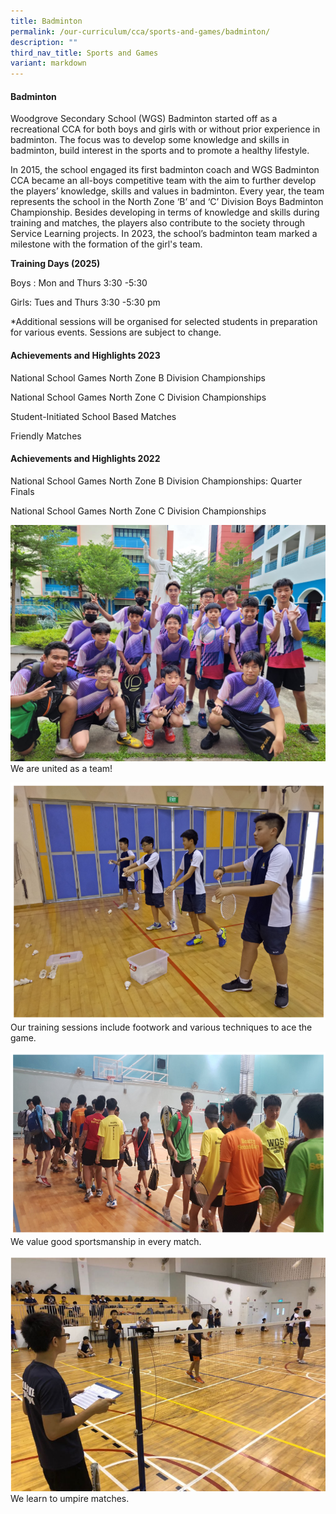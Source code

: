 ```yaml
---
title: Badminton
permalink: /our-curriculum/cca/sports-and-games/badminton/
description: ""
third_nav_title: Sports and Games
variant: markdown
---
```

#### Badminton

Woodgrove Secondary School (WGS) Badminton started off as a recreational CCA for both boys and girls with or without prior experience in badminton. The focus was to develop some knowledge and skills in badminton, build interest in the sports and to promote a healthy lifestyle.

In 2015, the school engaged its first badminton coach and WGS Badminton CCA became an all-boys competitive team with the aim to further develop the players’ knowledge, skills and values in badminton. Every year, the team represents the school in the North Zone ‘B’ and ‘C’ Division Boys Badminton Championship. Besides developing in terms of knowledge and skills during training and matches, the players also contribute to the society through Service Learning projects. In 2023, the school’s badminton team marked a milestone with the formation of the girl's team.

**Training Days (2025)**

Boys : Mon and Thurs 3:30 -5:30

Girls: Tues and Thurs 3:30 -5:30 pm 

\*Additional sessions will be organised for selected students in preparation for various events. Sessions are subject to change.

#### Achievements and Highlights 2023

National School Games North Zone B Division Championships

National School Games North Zone C Division Championships

Student-Initiated School Based Matches

Friendly Matches 

#### Achievements and Highlights 2022

National School Games North Zone B Division Championships: Quarter Finals

National School Games North Zone C Division Championships

![](/images/CCAs/Badminton/img-20230428-wa0006.jpg)
We are united as a team!

![](/images/CCAs/Badminton/Badminton%201.png)
Our training sessions include footwork and various techniques to ace the game.

![](/images/CCAs/Badminton/Badminton%202.png)
We value good sportsmanship in every match.

![](/images/CCAs/Badminton/Badminton%203.png)
We learn to umpire matches.